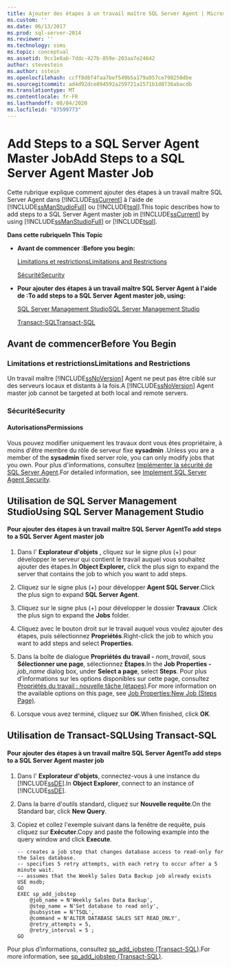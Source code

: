 ```yaml
---
title: Ajouter des étapes à un travail maître SQL Server Agent | Microsoft Docs
ms.custom: ''
ms.date: 06/13/2017
ms.prod: sql-server-2014
ms.reviewer: ''
ms.technology: ssms
ms.topic: conceptual
ms.assetid: 9cc1e8ab-7ddc-427b-859e-203aa7e24642
author: stevestein
ms.author: sstein
ms.openlocfilehash: ccff8d6f4faa7bef549b5a179a957ce798250dbe
ms.sourcegitcommit: ad4d92dce894592a259721a1571b1d8736abacdb
ms.translationtype: MT
ms.contentlocale: fr-FR
ms.lasthandoff: 08/04/2020
ms.locfileid: "87599773"
---
```

# <a name="add-steps-to-a-sql-server-agent-master-job"></a><span data-ttu-id="f01a5-102">Add Steps to a SQL Server Agent Master Job</span><span class="sxs-lookup"><span data-stu-id="f01a5-102">Add Steps to a SQL Server Agent Master Job</span></span>
  <span data-ttu-id="f01a5-103">Cette rubrique explique comment ajouter des étapes à un travail maître SQL Server Agent dans [!INCLUDE[ssCurrent](../../includes/sscurrent-md.md)] à l'aide de [!INCLUDE[ssManStudioFull](../../includes/ssmanstudiofull-md.md)] ou [!INCLUDE[tsql](../../includes/tsql-md.md)].</span><span class="sxs-lookup"><span data-stu-id="f01a5-103">This topic describes how to add steps to a SQL Server Agent master job in [!INCLUDE[ssCurrent](../../includes/sscurrent-md.md)] by using [!INCLUDE[ssManStudioFull](../../includes/ssmanstudiofull-md.md)] or [!INCLUDE[tsql](../../includes/tsql-md.md)].</span></span>  
  
 <span data-ttu-id="f01a5-104">**Dans cette rubrique**</span><span class="sxs-lookup"><span data-stu-id="f01a5-104">**In This Topic**</span></span>  
  
-   <span data-ttu-id="f01a5-105">**Avant de commencer :**</span><span class="sxs-lookup"><span data-stu-id="f01a5-105">**Before you begin:**</span></span>  
  
     [<span data-ttu-id="f01a5-106">Limitations et restrictions</span><span class="sxs-lookup"><span data-stu-id="f01a5-106">Limitations and Restrictions</span></span>](#Restrictions)  
  
     [<span data-ttu-id="f01a5-107">Sécurité</span><span class="sxs-lookup"><span data-stu-id="f01a5-107">Security</span></span>](#Security)  
  
-   <span data-ttu-id="f01a5-108">**Pour ajouter des étapes à un travail maître SQL Server Agent à l'aide de :**</span><span class="sxs-lookup"><span data-stu-id="f01a5-108">**To add steps to a SQL Server Agent master job, using:**</span></span>  
  
     [<span data-ttu-id="f01a5-109">SQL Server Management Studio</span><span class="sxs-lookup"><span data-stu-id="f01a5-109">SQL Server Management Studio</span></span>](#SSMSProcedure)  
  
     [<span data-ttu-id="f01a5-110">Transact-SQL</span><span class="sxs-lookup"><span data-stu-id="f01a5-110">Transact-SQL</span></span>](#TsqlProcedure)  
  
##  <a name="before-you-begin"></a><a name="BeforeYouBegin"></a> <span data-ttu-id="f01a5-111">Avant de commencer</span><span class="sxs-lookup"><span data-stu-id="f01a5-111">Before You Begin</span></span>  
  
###  <a name="limitations-and-restrictions"></a><a name="Restrictions"></a> <span data-ttu-id="f01a5-112">Limitations et restrictions</span><span class="sxs-lookup"><span data-stu-id="f01a5-112">Limitations and Restrictions</span></span>  
 <span data-ttu-id="f01a5-113">Un travail maître [!INCLUDE[ssNoVersion](../../includes/ssnoversion-md.md)] Agent ne peut pas être ciblé sur des serveurs locaux et distants à la fois.</span><span class="sxs-lookup"><span data-stu-id="f01a5-113">A [!INCLUDE[ssNoVersion](../../includes/ssnoversion-md.md)] Agent master job cannot be targeted at both local and remote servers.</span></span>  
  
###  <a name="security"></a><a name="Security"></a> <span data-ttu-id="f01a5-114">Sécurité</span><span class="sxs-lookup"><span data-stu-id="f01a5-114">Security</span></span>  
  
####  <a name="permissions"></a><a name="Permissions"></a> <span data-ttu-id="f01a5-115">Autorisations</span><span class="sxs-lookup"><span data-stu-id="f01a5-115">Permissions</span></span>  
 <span data-ttu-id="f01a5-116">Vous pouvez modifier uniquement les travaux dont vous êtes propriétaire, à moins d'être membre du rôle de serveur fixe **sysadmin** .</span><span class="sxs-lookup"><span data-stu-id="f01a5-116">Unless you are a member of the **sysadmin** fixed server role, you can only modify jobs that you own.</span></span> <span data-ttu-id="f01a5-117">Pour plus d'informations, consultez [Implémenter la sécurité de SQL Server Agent](../agent/implement-sql-server-agent-security.md).</span><span class="sxs-lookup"><span data-stu-id="f01a5-117">For detailed information, see [Implement SQL Server Agent Security](../agent/implement-sql-server-agent-security.md).</span></span>  
  
##  <a name="using-sql-server-management-studio"></a><a name="SSMSProcedure"></a> <span data-ttu-id="f01a5-118">Utilisation de SQL Server Management Studio</span><span class="sxs-lookup"><span data-stu-id="f01a5-118">Using SQL Server Management Studio</span></span>  
  
#### <a name="to-add-steps-to-a-sql-server-agent-master-job"></a><span data-ttu-id="f01a5-119">Pour ajouter des étapes à un travail maître SQL Server Agent</span><span class="sxs-lookup"><span data-stu-id="f01a5-119">To add steps to a SQL Server Agent master job</span></span>  
  
1.  <span data-ttu-id="f01a5-120">Dans l' **Explorateur d'objets** , cliquez sur le signe plus (+) pour développer le serveur qui contient le travail auquel vous souhaitez ajouter des étapes.</span><span class="sxs-lookup"><span data-stu-id="f01a5-120">In **Object Explorer,** click the plus sign to expand the server that contains the job to which you want to add steps.</span></span>  
  
2.  <span data-ttu-id="f01a5-121">Cliquez sur le signe plus (+) pour développer **Agent SQL Server**.</span><span class="sxs-lookup"><span data-stu-id="f01a5-121">Click the plus sign to expand **SQL Server Agent**.</span></span>  
  
3.  <span data-ttu-id="f01a5-122">Cliquez sur le signe plus (+) pour développer le dossier **Travaux** .</span><span class="sxs-lookup"><span data-stu-id="f01a5-122">Click the plus sign to expand the **Jobs** folder.</span></span>  
  
4.  <span data-ttu-id="f01a5-123">Cliquez avec le bouton droit sur le travail auquel vous voulez ajouter des étapes, puis sélectionnez **Propriétés**.</span><span class="sxs-lookup"><span data-stu-id="f01a5-123">Right-click the job to which you want to add steps and select **Properties**.</span></span>  
  
5.  <span data-ttu-id="f01a5-124">Dans la boîte de dialogue **Propriétés du travail -** _nom_travail_, sous **Sélectionner une page**, sélectionnez **Étapes**.</span><span class="sxs-lookup"><span data-stu-id="f01a5-124">In the **Job Properties -**_job_name_ dialog box, under **Select a page**, select **Steps**.</span></span> <span data-ttu-id="f01a5-125">Pour plus d’informations sur les options disponibles sur cette page, consultez [Propriétés du travail : nouvelle tâche &#40;étapes&#41;](../agent/job-properties-new-job-steps-page.md).</span><span class="sxs-lookup"><span data-stu-id="f01a5-125">For more information on the available options on this page, see [Job Properties:New Job &#40;Steps Page&#41;](../agent/job-properties-new-job-steps-page.md).</span></span>  

6.  <span data-ttu-id="f01a5-126">Lorsque vous avez terminé, cliquez sur **OK**.</span><span class="sxs-lookup"><span data-stu-id="f01a5-126">When finished, click **OK**.</span></span>  
  
##  <a name="using-transact-sql"></a><a name="TsqlProcedure"></a> <span data-ttu-id="f01a5-127">Utilisation de Transact-SQL</span><span class="sxs-lookup"><span data-stu-id="f01a5-127">Using Transact-SQL</span></span>  
  
#### <a name="to-add-steps-to-a-sql-server-agent-master-job"></a><span data-ttu-id="f01a5-128">Pour ajouter des étapes à un travail maître SQL Server Agent</span><span class="sxs-lookup"><span data-stu-id="f01a5-128">To add steps to a SQL Server Agent master job</span></span>  
  
1.  <span data-ttu-id="f01a5-129">Dans l' **Explorateur d'objets**, connectez-vous à une instance du [!INCLUDE[ssDE](../../includes/ssde-md.md)].</span><span class="sxs-lookup"><span data-stu-id="f01a5-129">In **Object Explorer**, connect to an instance of [!INCLUDE[ssDE](../../includes/ssde-md.md)].</span></span>  
  
2.  <span data-ttu-id="f01a5-130">Dans la barre d'outils standard, cliquez sur **Nouvelle requête**.</span><span class="sxs-lookup"><span data-stu-id="f01a5-130">On the Standard bar, click **New Query**.</span></span>  
  
3.  <span data-ttu-id="f01a5-131">Copiez et collez l'exemple suivant dans la fenêtre de requête, puis cliquez sur **Exécuter**.</span><span class="sxs-lookup"><span data-stu-id="f01a5-131">Copy and paste the following example into the query window and click **Execute**.</span></span>  
  
    ```  
    -- creates a job step that changes database access to read-only for the Sales database.   
    -- specifies 5 retry attempts, with each retry to occur after a 5 minute wait.   
    -- assumes that the Weekly Sales Data Backup job already exists  
    USE msdb;  
    GO  
    EXEC sp_add_jobstep  
        @job_name = N'Weekly Sales Data Backup',  
        @step_name = N'Set database to read only',  
        @subsystem = N'TSQL',  
        @command = N'ALTER DATABASE SALES SET READ_ONLY',   
        @retry_attempts = 5,  
        @retry_interval = 5 ;  
    GO  
    ```  
  
 <span data-ttu-id="f01a5-132">Pour plus d’informations, consultez [sp_add_jobstep &#40;Transact-SQL&#41;](/sql/relational-databases/system-stored-procedures/sp-add-jobstep-transact-sql).</span><span class="sxs-lookup"><span data-stu-id="f01a5-132">For more information, see [sp_add_jobstep &#40;Transact-SQL&#41;](/sql/relational-databases/system-stored-procedures/sp-add-jobstep-transact-sql).</span></span>  
  
  
